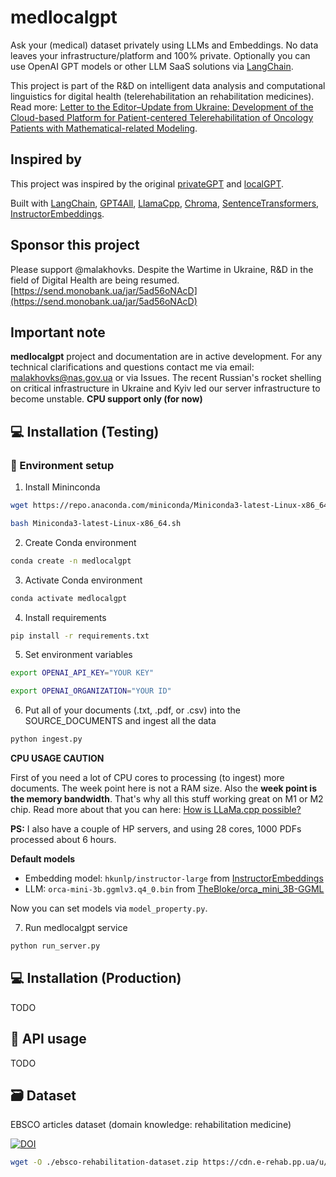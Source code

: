 # medlocalgpt

Ask your (medical) dataset privately using LLMs and Embeddings. No data leaves your infrastructure/platform and 100% private.
Optionally you can use OpenAI GPT models or other LLM SaaS solutions via [LangChain](https://github.com/hwchase17/langchain).

This project is part of the R&D on intelligent data analysis and computational linguistics for digital health (telerehabilitation an rehabilitation medicines). Read more: [Letter to the Editor–Update from Ukraine: Development of the Cloud-based Platform for Patient-centered Telerehabilitation of Oncology Patients with Mathematical-related Modeling](https://doi.org/10.5195/ijt.2023.6562).

## Inspired by

This project was inspired by the original [privateGPT](https://github.com/imartinez/privateGPT) and [localGPT](https://github.com/PromtEngineer/localGPT).

Built with [LangChain](https://github.com/hwchase17/langchain), [GPT4All](https://github.com/nomic-ai/gpt4all), [LlamaCpp](https://github.com/ggerganov/llama.cpp), [Chroma](https://www.trychroma.com/), [SentenceTransformers](https://www.sbert.net/), [InstructorEmbeddings](https://instructor-embedding.github.io/).

## Sponsor this project

Please support @malakhovks. Despite the Wartime in Ukraine, R&D in the field of Digital Health are being resumed.
[https://send.monobank.ua/jar/5ad56oNAcD](https://send.monobank.ua/jar/5ad56oNAcD)

## Important note

**medlocalgpt** project and documentation are in active development. For any technical clarifications and questions contact me via email: [malakhovks@nas.gov.ua](mailto:malakhovks@nas.gov.ua) or via Issues. The recent Russian's rocket shelling on critical infrastructure in Ukraine and Kyiv led our server infrastructure to become unstable.
**CPU support only (for now)**

## 💻 Installation (Testing)

### 🐍 Environment setup

1. Install Mininconda

```bash
wget https://repo.anaconda.com/miniconda/Miniconda3-latest-Linux-x86_64.sh
```

```bash
bash Miniconda3-latest-Linux-x86_64.sh
```

2. Create Conda environment

```bash
conda create -n medlocalgpt
```

3. Activate Conda environment

```bash
conda activate medlocalgpt
```

4. Install requirements

```bash
pip install -r requirements.txt
```

5. Set environment variables

```bash
export OPENAI_API_KEY="YOUR KEY"
```

```bash
export OPENAI_ORGANIZATION="YOUR ID"
```

6. Put all of your documents (.txt, .pdf, or .csv) into the SOURCE_DOCUMENTS and ingest all the data

```bash
python ingest.py
```

**CPU USAGE CAUTION**

First of you need a lot of CPU cores to processing (to ingest) more documents. The week point here is not a RAM size.
Also the **week point is the memory bandwidth**. That's why all this stuff working great on M1 or M2 chip.
Read more about that you can here: [How is LLaMa.cpp possible?](https://finbarr.ca/how-is-llama-cpp-possible/)

**PS:**  I also have a couple of HP servers, and using 28 cores, 1000 PDFs processed about 6 hours.

**Default models**

- Embedding model: `hkunlp/instructor-large` from [InstructorEmbeddings](https://instructor-embedding.github.io/)
- LLM: `orca-mini-3b.ggmlv3.q4_0.bin` from [TheBloke/orca_mini_3B-GGML](https://huggingface.co/TheBloke/orca_mini_3B-GGML)

Now you can set models via `model_property.py`.

7. Run medlocalgpt service

```bash
python run_server.py
```


## 💻 Installation (Production)

TODO

## 🎈 API usage

TODO

## 🗃️ Dataset

EBSCO articles dataset (domain knowledge: rehabilitation medicine)

[![DOI](https://zenodo.org/badge/DOI/10.5281/zenodo.8185659.svg)](https://doi.org/10.5281/zenodo.8185659)

```bash
wget -O ./ebsco-rehabilitation-dataset.zip https://cdn.e-rehab.pp.ua/u/ebsco-rehabilitation-dataset.zip
```
